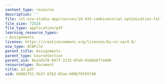 ```yaml
---
content_type: resource
description: ''
file: /ol-ocw-studio-app/courses/18-433-combinatorial-optimization-fall-2003/8d981f515b376fb285aeb80b70f65f40_a3.pdf
file_size: 72524
file_type: application/pdf
learning_resource_types:
- Assignments
license: https://creativecommons.org/licenses/by-nc-sa/4.0/
ocw_type: OCWFile
parent_title: Assignments
parent_type: CourseSection
parent_uid: 8ea3d1f0-8977-2133-9fe6-654bb6f7a496
resourcetype: Document
title: a3.pdf
uid: 8d981f51-5b37-6fb2-85ae-b80b70f65f40
---
```

